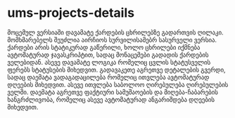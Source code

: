 # ums-projects-details
მოცემულ ვერსიაში დავამატე ქარდების ცხრილებზე გადართვის ღილაკი. მომხმარებელს შეუძლია აირჩიოს სურვილისამებრ სასურველი ვერსია. ქარდები არის სტატიკურად გაწერილი, ხოლო ცხრილები იქმნება ავტომატურად ჯავასკრიპტით, სადაც მონაცემები გადადის ქარდების ველებიდან. ასევე დავამატე ლოგიკა რომელიც ცვლის სტატუსველის ფერებს სტატუსების მიხედვით. გადავაკეთე აგრეთვე დეტალების გვერდი, სადაც დაემატა ვადაგადაცილება რომელიც ითვლება ავტომატურად დღეების მიხედვით.  ასევე ითვლება საბოლოო ღირებულება ღირებულების ველში. დაემატა აგრეთვე ფაქტიური სამუშაოების და მიღება-ჩაბარების ხანგრძლივობა, რომელიც ასევე ავტომატურად ანგარიშდება დღეების მიხედვით.
